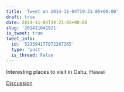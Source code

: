 ```yaml
---
title: 'Tweet on 2014-11-04T19:21:05+00:00'
draft: true
date: 2014-11-04T19:21:05+00:00
slug: '201411041921'
is_tweet: true
tweet_info:
  id: '529594177072267265'
  type: 'post'
  is_thread: False
---
```




Interesting places to visit in Oahu, Hawaii

[Discussion](https://x.com/sytelus/status/529594177072267265)
